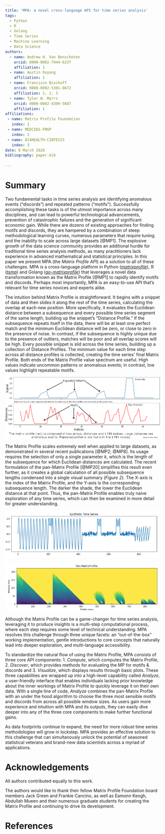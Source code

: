 ```yaml
---
title: 'MPA: a novel cross-language API for time series analysis'
tags:
  - Python
  - R
  - Golang
  - Time Series
  - Machine Learning
  - Data Science
authors:
  - name: Andrew H. Van Benschoten
    orcid: 0000-0002-7944-6237
    affiliation: 1
  - name: Austin Ouyang
    affiliation: 1
  - name: Francisco Bischoff
    orcid: 0000-0002-5301-8672
    affiliation: 1, 2, 3
  - name: Tyler W. Marrs
    orcid: 0000-0002-4309-5607
    affiliation: 1
affiliations:
 - name: Matrix Profile Foundation
   index: 1
 - name: MEDCIDS-FMUP
   index: 2
 - name: AI4HEALTH-CINTESIS
   index: 3
date: 8 March 2020
bibliography: paper.bib

---
```


# Summary

Two fundamental tasks in time series analysis are identifying anomalous events (“discords”) and repeated patterns (“motifs”). Successfully accomplishing these tasks is of the utmost importance across many disciplines, and can lead to powerful technological advancements, prevention of catastrophic failures and the generation of significant economic gain. While there are dozens of existing approaches for finding motifs and discords, they are hampered by a combination of steep methodological learning curves, numerous parameters that require tuning and the inability to scale across large datasets [@MP1]. The explosive growth of the data science community provides an additional hurdle for traditional time series analysis methods, as many practitioners lack experience in advanced mathematical and statistical principles. In this paper we present MPA (the _Matrix Profile API_) as a solution to all of these challenges. MPA is a cross-language platform in Python ([_matrixprofile_](https://github.com/matrix-profile-foundation/matrixprofile)), R ([_tsmp_](https://github.com/matrix-profile-foundation/tsmp)) and Golang ([_go-matrixprofile_](https://github.com/matrix-profile-foundation/go-matrixprofile])) that leverages a novel data transformation known as the Matrix Profile [@MP1] to rapidly identify motifs and discords. Perhaps most importantly, MPA is an easy-to-use API that’s relevant for time series novices and experts alike.

The intuition behind Matrix Profile is straightforward. It begins with a snippet of data and then slides it along the rest of the time series, calculating the overlap at each new position. More specifically, it evaluates the Euclidean distance between a subsequence and every possible time series segment of the same length, building up the snippet’s “Distance Profile.” If the subsequence repeats itself in the data, there will be at least one perfect match and the minimum Euclidean distance will be zero, or close to zero in the presence of noise. In contrast, if the subsequence is highly unique due to the presence of outliers, matches will be poor and all overlap scores will be high. Every possible snippet is slid across the time series, building up a collection of Distance Profiles. The minimum value for each time step across all distance profiles is collected, creating the time series' final Matrix Profile. Both ends of the Matrix Profile value spectrum are useful. High values indicate uncommon patterns or anomalous events; in contrast, low values highlight repeatable motifs.

![Overview of the Matrix Profile.\label{fig:example0}](mp_overview_paper.png)

The Matrix Profile scales extremely well when applied to large datasets, as demonstrated in several recent publications [@MP2; @MP8]. Its usage requires the selection of only a single parameter _k_, which is the length of the subsequence for which Euclidean distances are calculated. The recent formulation of the pan-Matrix Profile [@MP20] simplifies this result even further, as it creates a global calculation of all possible subsequence lengths condensed into a single visual summary (*Figure 2*). The X-axis is the index of the Matrix Profile, and the Y-axis is the corresponding subsequence length. The darker the shade, the lower the Euclidean distance at that point. Thus, the pan-Matrix Profile enables truly naive exploration of any time series, which can then be examined in more detail for greater understanding.

![A synthetic time series.\label{fig:example1}](synthetic-time-series.png)

![The pan-Matrix Profile of the time series in Figure 2.\label{fig:example2}](pan_mp.png)

Although the Matrix Profile can be a game-changer for time series analysis, leveraging it to produce insights is a multi-step computational process, where each step requires some level of technical understanding. MPA resolves this challenge through three unique facets: an “out-of-the-box” working implementation, gentle introductions to core concepts that naturally lead into deeper exploration, and multi-language accessibility. 

To standardize the natural flow of using the Matrix Profile, MPA consists of three core API components: 1. _Compute_, which computes the Matrix Profile, 2. _Discover_, which provides methods for evaluating the MP for motifs & discords and 3. _Visualize_, which displays results through basic plots. These three capabilities are wrapped up into a high-level capability called _Analyze_, a user-friendly interface that enables individuals lacking prior knowledge about the inner workings of Matrix Profile to quickly leverage it on their own data. With a single line of code, _Analyze_ combines the pan-Matrix Profile with an under the hood algorithm to choose the three most sensible motifs and discords from across all possible window sizes. As users gain more experience and intuition with MPA and its outputs, they can easily dive deeper into any of the three core components to make further functional gains. 

As data footprints continue to expand, the need for more robust time series methodologies will grow in lockstep. MPA provides an effective solution to this challenge that can simultanously unlock the potential of seasoned statistical veterans and brand-new data scientists across a myriad of applications.


# Acknowledgements

All authors contributed equally to this work.

The authors would like to thank their fellow Matrix Profile Foundation board members Jack Green and Frankie Cancino, as well as Eamonn Keogh, Abdullah Mueen and their numerous graduate students for creating the Matrix Profile and continuing to drive its development.

# References

